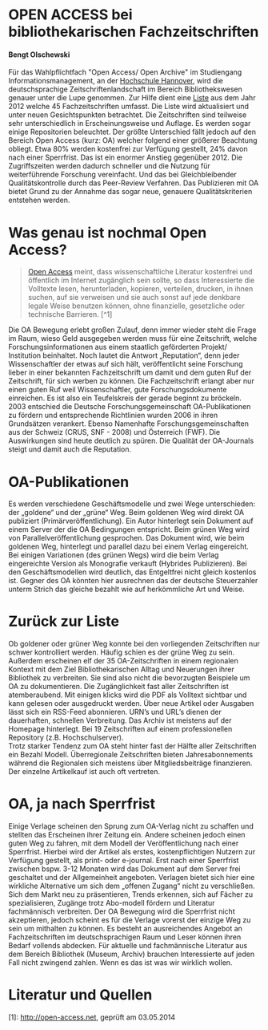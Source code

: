 # OPEN ACCESS bei bibliothekarischen Fachzeitschriften #
#### Bengt Olschewski ####

Für das Wahlpflichtfach "Open Access/ Open Archive" im Studiengang Informationsmanagement, an der [Hochschule Hannover](http://www.hs-hannover.de), wird die deutschsprachige Zeitschriftenlandschaft im Bereich Bibliothekswesen genauer unter die Lupe genommen. Zur Hilfe dient eine [Liste](https://docs.google.com/spreadsheet/ccc?key=0Aro_DAmC_PbndFItMmpFUjVYUnljTk5FZHYzQW5yOWc#gid=0) aus dem Jahr 2012 welche 45 Fachzeitschriften umfasst. Die Liste wird aktualisiert und unter neuen Gesichtspunkten betrachtet. 
Die Zeitschriften sind teilweise sehr unterschiedlich in Erscheinungsweise und Auflage. Es werden sogar einige Repositorien beleuchtet. Der größte Unterschied fällt jedoch auf den Bereich Open Access (kurz: OA) welcher folgend einer größerer Beachtung obliegt. Etwa 80% werden kostenfrei zur Verfügung gestellt, 24% davon nach einer Sperrfrist. Das ist ein enormer Anstieg gegenüber 2012. Die Zugriffszeiten werden dadurch schneller und die Nutzung für weiterführende Forschung vereinfacht. Und das bei Gleichbleibender Qualitätskontrolle durch das Peer-Review Verfahren.  Das Publizieren mit OA bietet Grund zu der Annahme das sogar neue, genauere Qualitätskriterien entstehen werden. 

# Was genau ist nochmal Open Access?

>  [Open Access](http://open-access.net/de/allgemeines/was_bedeutet_open_access/) meint, dass wissenschaftliche Literatur kostenfrei und öffentlich im Internet zugänglich sein sollte, so dass Interessierte die Volltexte lesen, herunterladen, kopieren, verteilen, drucken, in ihnen suchen, auf sie verweisen und sie auch sonst auf jede denkbare legale Weise benutzen können, ohne finanzielle, gesetzliche oder technische Barrieren. [^1]

Die OA Bewegung erlebt großen Zulauf, denn immer wieder steht die Frage im Raum, wieso Geld ausgegeben werden muss für eine Zeitschrift, welche Forschungsinformationen aus einem staatlich geförderten Projekt/ Institution beinhaltet. Noch lautet die Antwort „Reputation“, denn jeder Wissenschaftler der etwas auf sich hält, veröffentlicht seine Forschung lieber in einer bekannten Fachzeitschrift um damit und dem guten Ruf der Zeitschrift, für sich werben zu können. Die Fachzeitschrift erlangt aber nur einen guten Ruf weil Wissenschaftler, gute Forschungsdokumente einreichen. Es ist also ein Teufelskreis der gerade beginnt zu bröckeln.
2003 entschied die Deutsche Forschungsgemeinschaft OA-Publikationen zu fördern und entsprechende Richtlinien wurden 2006 in ihren Grundsätzen verankert. Ebenso Namenhafte Forschungsgemeinschaften aus der Schweiz (CRUS, SNF - 2008) und Österreich (FWF). Die Auswirkungen sind heute deutlich zu spüren. 
Die Qualität der OA-Journals steigt und damit auch die Reputation. 

# OA-Publikationen

Es werden verschiedene Geschäftsmodelle und zwei Wege unterschieden: der „goldene“ und der „grüne“ Weg. Beim goldenen Weg wird direkt OA publiziert (Primärveröffentlichung). Ein Autor hinterlegt sein Dokument auf einem Server der die OA Bedingungen entspricht. Beim grünen Weg wird von Parallelveröffentlichung gesprochen. Das Dokument wird, wie beim goldenen Weg, hinterlegt und parallel dazu bei einem Verlag eingereicht. Bei einigen Variationen (des grünen Wegs) wird die beim Verlag eingereichte Version als Monografie verkauft (Hybrides Publizieren).  Bei den Geschäftsmodellen wird deutlich, das Entgeltfrei nicht gleich kostenlos ist. Gegner des OA könnten hier ausrechnen das der deutsche Steuerzahler unterm Strich das gleiche bezahlt wie auf herkömmliche Art und Weise.  

# Zurück zur Liste

Ob goldener oder grüner Weg konnte bei den vorliegenden Zeitschriften nur schwer kontrolliert werden. Häufig schien es der grüne Weg zu sein. Außerdem erscheinen elf der 35 OA-Zeitschriften in einem regionalen Kontext mit dem Ziel Bibliothekarischen Alltag und Neuerungen ihrer Bibliothek zu verbreiten. Sie sind also nicht die bevorzugten Beispiele um OA zu dokumentieren. Die Zugänglichkeit fast aller Zeitschriften ist atemberaubend. Mit einigen klicks wird die PDF als Volltext sichtbar und kann gelesen oder ausgedruckt werden. Über neue Artikel oder Ausgaben lässt sich ein RSS-Feed abonnieren. URN’s und URL’s dienen der dauerhaften, schnellen Verbreitung. Das Archiv ist meistens auf der Homepage hinterlegt. Bei 19 Zeitschriften auf einem professionellen Repository (z.B. Hochschulserver).   
Trotz starker Tendenz zum OA steht hinter fast der Hälfte aller Zeitschriften ein Bezahl Modell. Überregionale Zeitschriften bieten Jahresabonnements während die Regionalen sich meistens über Mitgliedsbeiträge finanzieren. Der einzelne Artikelkauf ist auch oft vertreten. 

# OA, ja nach Sperrfrist

Einige Verlage scheinen den Sprung zum OA-Verlag nicht zu schaffen und stellten das Erscheinen ihrer Zeitung ein. Andere scheinen jedoch einen guten Weg zu fahren, mit dem Modell der Veröffentlichung nach einer Sperrfrist. Hierbei wird der Artikel als erstes, kostenpflichtigen Nutzern zur Verfügung gestellt, als print- oder e-journal. Erst nach einer Sperrfrist zwischen bspw. 3-12 Monaten wird das Dokument auf dem Server frei geschaltet und der Allgemeinheit angeboten. Verlagen bietet sich hier eine wirkliche Alternative um sich dem „offenen Zugang“ nicht zu verschließen. Sich dem Markt neu zu präsentieren, Trends erkennen, sich auf Fächer zu spezialisieren, Zugänge trotz Abo-modell fördern und Literatur fachmännisch verbreiten. Der OA Bewegung wird die Sperrfrist nicht akzeptieren, jedoch scheint es  für die Verlage vorerst der einzige Weg zu sein um mithalten zu können.
Es besteht an ausreichendes Angebot an Fachzeitschriften im deutschsprachigen Raum und Leser können ihren Bedarf vollends abdecken. Für aktuelle und fachmännische Literatur aus dem Bereich Bibliothek (Museum, Archiv) brauchen Interessierte auf jeden Fall nicht zwingend zahlen. Wenn es das ist was wir wirklich wollen.

# Literatur und Quellen

  [1]: http://open-access.net, geprüft am 03.05.2014
